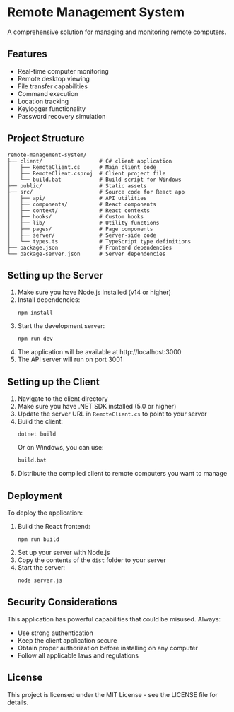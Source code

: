 
# Remote Management System

A comprehensive solution for managing and monitoring remote computers.

## Features

- Real-time computer monitoring
- Remote desktop viewing
- File transfer capabilities
- Command execution
- Location tracking
- Keylogger functionality
- Password recovery simulation

## Project Structure

```
remote-management-system/
├── client/                  # C# client application
│   ├── RemoteClient.cs      # Main client code
│   ├── RemoteClient.csproj  # Client project file
│   └── build.bat            # Build script for Windows
├── public/                  # Static assets
├── src/                     # Source code for React app
│   ├── api/                 # API utilities
│   ├── components/          # React components
│   ├── context/             # React contexts
│   ├── hooks/               # Custom hooks
│   ├── lib/                 # Utility functions
│   ├── pages/               # Page components
│   ├── server/              # Server-side code
│   └── types.ts             # TypeScript type definitions
├── package.json             # Frontend dependencies
└── package-server.json      # Server dependencies
```

## Setting up the Server

1. Make sure you have Node.js installed (v14 or higher)
2. Install dependencies:
   ```
   npm install
   ```
3. Start the development server:
   ```
   npm run dev
   ```
4. The application will be available at http://localhost:3000
5. The API server will run on port 3001

## Setting up the Client

1. Navigate to the client directory
2. Make sure you have .NET SDK installed (5.0 or higher)
3. Update the server URL in `RemoteClient.cs` to point to your server
4. Build the client:
   ```
   dotnet build
   ```
   Or on Windows, you can use:
   ```
   build.bat
   ```
5. Distribute the compiled client to remote computers you want to manage

## Deployment

To deploy the application:

1. Build the React frontend:
   ```
   npm run build
   ```
2. Set up your server with Node.js
3. Copy the contents of the `dist` folder to your server
4. Start the server:
   ```
   node server.js
   ```

## Security Considerations

This application has powerful capabilities that could be misused. Always:

- Use strong authentication
- Keep the client application secure
- Obtain proper authorization before installing on any computer
- Follow all applicable laws and regulations

## License

This project is licensed under the MIT License - see the LICENSE file for details.
